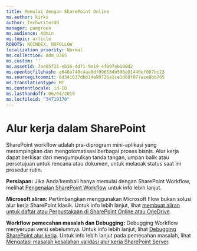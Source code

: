 ```yaml
---
title: Memulai dengan SharePoint Online
ms.author: kirks
author: Techwriter40
manager: pamgreen
ms.audience: Admin
ms.topic: article
ROBOTS: NOINDEX, NOFOLLOW
localization_priority: Normal
ms.collection: Adm_O365
ms.custom: ''
ms.assetid: 7ae05f21-eb16-4d71-9e19-4f097eb100d2
ms.openlocfilehash: e648a740c4aa0df096534b506e01446ef087bc23
ms.sourcegitcommit: 6d341637dbb14e90726a1ce1d68f077ace9bb765
ms.translationtype: MT
ms.contentlocale: id-ID
ms.lasthandoff: 06/04/2019
ms.locfileid: "34719170"
---
```

# <a name="workflows-in-sharepoint"></a>Alur kerja dalam SharePoint

<p>SharePoint workflow adalah pra-diprogram mini-aplikasi yang merampingkan dan mengotomatisasi berbagai proses bisnis. Alur kerja dapat berkisar dari mengumpulkan tanda tangan, umpan balik atau persetujuan untuk rencana atau dokumen, untuk melacak status saat ini prosedur rutin.</p> <p><strong>Persiapan:</strong> Jika Anda&rsquo;kembali hanya memulai dengan SharePoint Workflow, melihat <a href="https://support.office.com/en-us/article/introduction-to-sharepoint-workflow-07982276-54e8-4e17-8699-5056eff4d9e3">Pengenalan SharePoint Workflow</a> untuk info lebih lanjut.</p> <p><strong>Microsoft aliran:</strong> Pertimbangkan menggunakan Microsoft Flow bukan solusi alur kerja SharePoint klasik. Untuk info lebih lanjut, lihat <a href="https://support.office.com/en-us/article/create-a-flow-for-a-list-or-library-in-sharepoint-online-or-onedrive-for-business-a9c3e03b-0654-46af-a254-20252e580d01">membuat aliran untuk daftar atau Perpustakaan di SharePoint Online atau OneDrive</a>.</p> <p><strong>Workflow pemecahan masalah dan Debugging:</strong> Debugging Workflow menyerupai versi sebelumnya. Untuk info lebih lanjut, lihat <a href="https://docs.microsoft.com/en-us/sharepoint/dev/general-development/debugging-sharepoint-server-workflows">Debugging SharePoint alur kerja</a>. Untuk info lebih lanjut pada pemecahan masalah, lihat <a title="kesalahan validasi memecahkan SharePoint Server alur kerja" href="https://docs.microsoft.com/en-us/sharepoint/dev/general-development/troubleshooting-sharepoint-server-workflow-validation-errors-in-visio">Mengatasi masalah kesalahan validasi alur kerja SharePoint Server</a>.&nbsp;</p>

